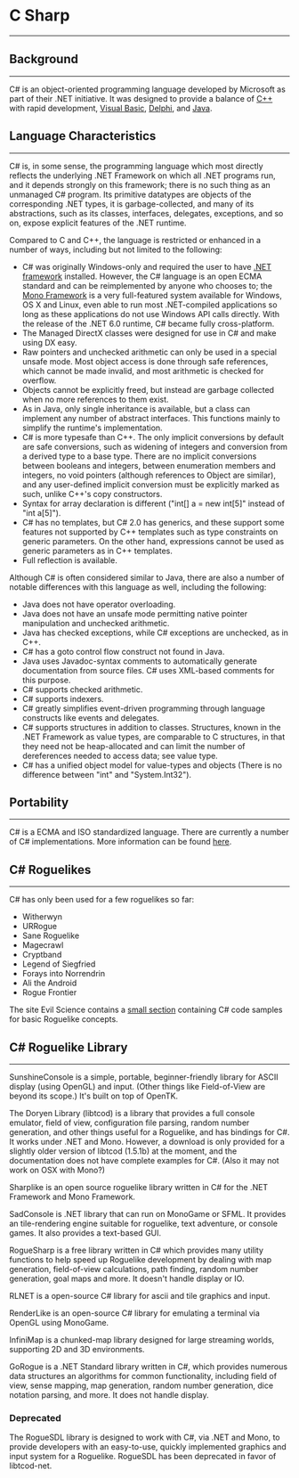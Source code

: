 # C Sharp

---

## Background

---

C# is an object-oriented programming language developed by Microsoft as part of their .NET initiative. It was designed to provide a balance of [C++](c++.md) with rapid development, [Visual Basic](../../visual_basic.md), [Delphi](../../delphi.md), and [Java](java.md).  

## Language Characteristics

---

C# is, in some sense, the programming language which most directly reflects the underlying .NET Framework on which all .NET programs run, and it depends strongly on this framework; there is no such thing as an unmanaged C# program. Its primitive datatypes are objects of the corresponding .NET types, it is garbage-collected, and many of its abstractions, such as its classes, interfaces, delegates, exceptions, and so on, expose explicit features of the .NET runtime.  

Compared to C and C++, the language is restricted or enhanced in a number of ways, including but not limited to the following:  

* C# was originally Windows-only and required the user to have [.NET framework](../../dotnet_framework.md) installed. However, the C# language is an open ECMA standard and can be reimplemented by anyone who chooses to; the [Mono Framework](http://www.mono-project.com/Main_Page) is a very full-featured system available for Windows, OS X and Linux, even able to run most .NET-compiled applications so long as these applications do not use Windows API calls directly. With the release of the .NET 6.0 runtime, C# became fully cross-platform.
* The Managed DirectX classes were designed for use in C# and make using DX easy.
* Raw pointers and unchecked arithmetic can only be used in a special unsafe mode. Most object access is done through safe references, which cannot be made invalid, and most arithmetic is checked for overflow.
* Objects cannot be explicitly freed, but instead are garbage collected when no more references to them exist.
* As in Java, only single inheritance is available, but a class can implement any number of abstract interfaces. This functions mainly to simplify the runtime's implementation.
* C# is more typesafe than C++. The only implicit conversions by default are safe conversions, such as widening of integers and conversion from a derived type to a base type. There are no implicit conversions between booleans and integers, between enumeration members and integers, no void pointers (although references to Object are similar), and any user-defined implicit conversion must be explicitly marked as such, unlike C++'s copy constructors.
* Syntax for array declaration is different ("int[] a = new int[5]" instead of "int a[5]").
* C# has no templates, but C# 2.0 has generics, and these support some features not supported by C++ templates such as type constraints on generic parameters. On the other hand, expressions cannot be used as generic parameters as in C++ templates.
* Full reflection is available.  

Although C# is often considered similar to Java, there are also a number of notable differences with this language as well, including the following:  

* Java does not have operator overloading.
* Java does not have an unsafe mode permitting native pointer manipulation and unchecked arithmetic.
* Java has checked exceptions, while C# exceptions are unchecked, as in C++.
* C# has a goto control flow construct not found in Java.
* Java uses Javadoc-syntax comments to automatically generate documentation from source files. C# uses XML-based comments for this purpose.
* C# supports checked arithmetic.
* C# supports indexers.
* C# greatly simplifies event-driven programming through language constructs like events and delegates.
* C# supports structures in addition to classes. Structures, known in the .NET Framework as value types, are comparable to C structures, in that they need not be heap-allocated and can limit the number of dereferences needed to access data; see value type.
* C# has a unified object model for value-types and objects (There is no difference between "int" and "System.Int32").  

## Portability

---

C# is a ECMA and ISO standardized language. There are currently a number of C# implementations. More information can be found [here](http://en.wikipedia.org/wiki/C_Sharp#Implementations).  

## C# Roguelikes

---

C# has only been used for a few roguelikes so far:  

* Witherwyn
* URRogue
* Sane Roguelike
* Magecrawl
* Cryptband
* Legend of Siegfried
* Forays into Norrendrin
* Ali the Android
* Rogue Frontier

The site Evil Science contains a [small section](http://www.evilscience.co.uk/?cat=5) containing C# code samples for basic Roguelike concepts.

## C# Roguelike Library

---

SunshineConsole is a simple, portable, beginner-friendly library for ASCII display (using OpenGL) and input. (Other things like Field-of-View are beyond its scope.) It's built on top of OpenTK.  

The Doryen Library (libtcod) is a library that provides a full console emulator, field of view, configuration file parsing, random number generation, and other things useful for a Roguelike, and has bindings for C#. It works under .NET and Mono. However, a download is only provided for a slightly older version of libtcod (1.5.1b) at the moment, and the documentation does not have complete examples for C#. (Also it may not work on OSX with Mono?)  

Sharplike is an open source roguelike library written in C# for the .NET Framework and Mono Framework.  

SadConsole is .NET library that can run on MonoGame or SFML. It provides an tile-rendering engine suitable for roguelike, text adventure, or console games. It also provides a text-based GUI.  

RogueSharp is a free library written in C# which provides many utility functions to help speed up Roguelike development by dealing with map generation, field-of-view calculations, path finding, random number generation, goal maps and more. It doesn't handle display or IO.  

RLNET is a open-source C# library for ascii and tile graphics and input.  

RenderLike is an open-source C# library for emulating a terminal via OpenGL using MonoGame.  

InfiniMap is a chunked-map library designed for large streaming worlds, supporting 2D and 3D environments.  

GoRogue is a .NET Standard library written in C#, which provides numerous data structures an algorithms for common functionality, including field of view, sense mapping, map generation, random number generation, dice notation parsing, and more. It does not handle display.  

### Deprecated

The RogueSDL library is designed to work with C#, via .NET and Mono, to provide developers with an easy-to-use, quickly implemented graphics and input system for a Roguelike. RogueSDL has been deprecated in favor of libtcod-net.
